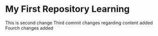 # My First Repository Learning

This is second change
Third commit changes regarding content added
Fourch changes added
